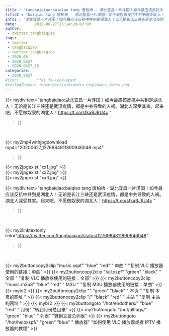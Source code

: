 ```yaml
---
title : "tangbaiqiao:baiqiao tang 唐柏桥 - 湖北宜昌一片泽国！如今最应该反抗中共到是湖北人！无论是长江三峡还是武汉疫情，都是中共导致的人祸。湖北人深受其害。起来吧，不愿做奴隶的湖北人！https://t.co/sfkaBJRU4c "
title2 : "baiqiao tang 唐柏桥 - 湖北宜昌一片泽国！如今最应该反抗中共到是湖北人！无论是长江三峡还是武汉疫情，都是中共导致的人祸。湖北人深受其害。起来吧，不愿做奴隶的湖北人！https://t.co/sfkaBJRU4c "
info2 : "湖北宜昌一片泽国！如今最应该反抗中共到是湖北人！无论是长江三峡还是武汉疫情，都是中共导致的人祸。湖北人深受其害。起来吧，不愿做奴隶的湖北人！https://t.co/sfkaBJRU4c "
date:        2020-06-27T15:14:29-07:00
author:
 - twitter_tangbaiqiao
tags:
 - twitter
 - tangbaiqiao
 - twitter_tangbaiqiao
 - 2020_06
 - 2020_0627
 - 2020_0627_15
categories:
 - 2020_0627
#icon:        "fas fa-lock-open"
#resImgTeaser: teaserpics/wikipedia.org/emacs-jokes.png
---
```


{{< mydiv text="tangbaiqiao:湖北宜昌一片泽国！如今最应该反抗中共到是湖北人！无论是长江三峡还是武汉疫情，都是中共导致的人祸。湖北人深受其害。起来吧，不愿做奴隶的湖北人！https://t.co/sfkaBJRU4c "
>}}
<br>


{{< my2mp4withjpgdownload mp4="20200627_1276984811890946048.mp4"
>}}

{{< my2jpgexist "xx1.jpg" >}}<br>
{{< my2jpgexist "xx2.jpg" >}}<br>
{{< my2jpgexist "xx3.jpg" >}}<br>



{{< mydiv text="tangbaiqiao:baiqiao tang 唐柏桥 - 湖北宜昌一片泽国！如今最应该反抗中共到是湖北人！无论是长江三峡还是武汉疫情，都是中共导致的人祸。湖北人深受其害。起来吧，不愿做奴隶的湖北人！https://t.co/sfkaBJRU4c "
>}}
<br>

{{< my2linktextonly link="https://twitter.com/tangbaiqiao/status/1276984811890946048"
>}}


<br>

{{< my2buttoncopy2clip "music.xspf"        "blue"   "red"    " 单曲 "  "复制 VLC 播放器使用的链接：单曲" >}} {{< my2buttoncopy2clip "/all.xspf"         "green"  "black"  " 全部 "  "复制 VLC 播放器使用的链接：全部" >}} {{< my2buttoncopy2clip "music.m3u8"        "blue"   "red"    " M3U  "    "复制 M3U 播放器使用的链接：单曲" >}} {{< mybr2 >}} {{< my2buttoncopy2clip ""                  "green"  "black"  " 本页 "    "复制 本页的网址 " >}} {{< my2buttoncopy2clip "/"                 "black"  "red"    " 主站 "    "复制 主站的网址 " >}} {{< mybr2 >}} {{< my2buttongoto      "/hot/endothers/"   "blue"   "red"    " 月份"   "转到月份总目录" >}} {{< my2buttongoto      "/hot/alltags/"     "green"  "blue"   " 列表"   "转到文章总列表" >}} {{< my2buttongoto      "/hot/helpxspf/"    "green"  "blue"   " 播放器" "如何使用 VLC 播放器或者 IPTV 播放器的教程" >}} 
